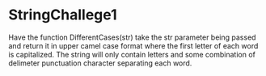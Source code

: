# StringChallege1
Have the function DifferentCases(str) take the str parameter being passed and return it in upper camel case format where the first letter of each word is capitalized. The string will only contain letters and some combination of delimeter punctuation character separating each word.

